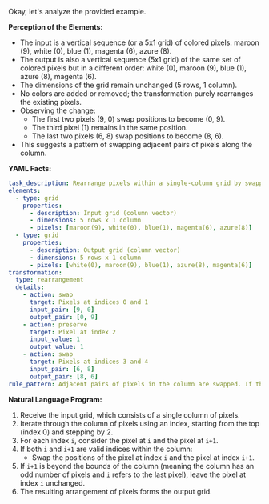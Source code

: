 Okay, let's analyze the provided example.

**Perception of the Elements:**

*   The input is a vertical sequence (or a 5x1 grid) of colored pixels: maroon (9), white (0), blue (1), magenta (6), azure (8).
*   The output is also a vertical sequence (5x1 grid) of the same set of colored pixels but in a different order: white (0), maroon (9), blue (1), azure (8), magenta (6).
*   The dimensions of the grid remain unchanged (5 rows, 1 column).
*   No colors are added or removed; the transformation purely rearranges the existing pixels.
*   Observing the change:
    *   The first two pixels (9, 0) swap positions to become (0, 9).
    *   The third pixel (1) remains in the same position.
    *   The last two pixels (6, 8) swap positions to become (8, 6).
*   This suggests a pattern of swapping adjacent pairs of pixels along the column.

**YAML Facts:**


```yaml
task_description: Rearrange pixels within a single-column grid by swapping adjacent pairs.
elements:
  - type: grid
    properties:
      - description: Input grid (column vector)
      - dimensions: 5 rows x 1 column
      - pixels: [maroon(9), white(0), blue(1), magenta(6), azure(8)]
  - type: grid
    properties:
      - description: Output grid (column vector)
      - dimensions: 5 rows x 1 column
      - pixels: [white(0), maroon(9), blue(1), azure(8), magenta(6)]
transformation:
  type: rearrangement
  details:
    - action: swap
      target: Pixels at indices 0 and 1
      input_pair: [9, 0]
      output_pair: [0, 9]
    - action: preserve
      target: Pixel at index 2
      input_value: 1
      output_value: 1
    - action: swap
      target: Pixels at indices 3 and 4
      input_pair: [6, 8]
      output_pair: [8, 6]
rule_pattern: Adjacent pairs of pixels in the column are swapped. If the column has an odd number of pixels, the last pixel remains in its original position.
```


**Natural Language Program:**

1.  Receive the input grid, which consists of a single column of pixels.
2.  Iterate through the column of pixels using an index, starting from the top (index 0) and stepping by 2.
3.  For each index `i`, consider the pixel at `i` and the pixel at `i+1`.
4.  If both `i` and `i+1` are valid indices within the column:
    *   Swap the positions of the pixel at index `i` and the pixel at index `i+1`.
5.  If `i+1` is beyond the bounds of the column (meaning the column has an odd number of pixels and `i` refers to the last pixel), leave the pixel at index `i` unchanged.
6.  The resulting arrangement of pixels forms the output grid.